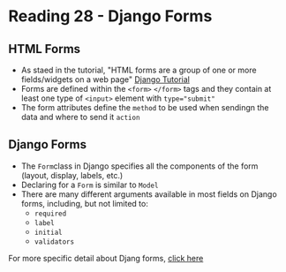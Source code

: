 # Reading 28 - Django Forms

## HTML Forms
 - As staed in the tutorial, "HTML forms are a group of one or more fields/widgets on a web page" [Django Tutorial](https://developer.mozilla.org/en-US/docs/Learn/Server-side/Django/Forms)
 - Forms are defined within the `<form>` `</form>` tags and they contain at least one type of `<input>` element with `type="submit"`
- The form attributes define the `method` to be used when sendingn the data and where to send it `action`

## Django Forms
- The `Form`class in Django specifies all the components of the form (layout, display, labels, etc.)
- Declaring for a `Form` is similar to `Model`
- There are many different arguments available in most fields on Django forms, including, but not limited to:
  - `required`
  - `label`
  - `initial`
  - `validators`

For more specific detail about Djang forms, [click here](https://developer.mozilla.org/en-US/docs/Learn/Server-side/Django/Forms)